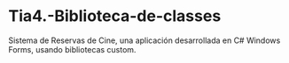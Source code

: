 # Tia4.-Biblioteca-de-classes
Sistema de Reservas de Cine, una aplicación desarrollada en C# Windows Forms, usando bibliotecas custom.
